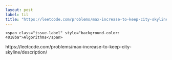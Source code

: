 ```yaml
---
layout: post
label: til
title: "https://leetcode.com/problems/max-increase-to-keep-city-skyline/description/"
---
```


<p>
  
  	<span class="issue-label" style="background-color: 4018ba">Algorithms</span>
  
</p>
https://leetcode.com/problems/max-increase-to-keep-city-skyline/description/

